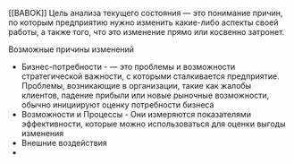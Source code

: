 [[BABOK]]
Цель анализа текущего состояния — это понимание причин, по которым предприятию нужно изменить какие-либо аспекты своей работы, а также того, что это изменение прямо или косвенно затронет.

Возможные причины изменений
- Бизнес-потребности - — это проблемы и возможности стратегической важности, с которыми сталкивается предприятие. Проблемы, возникающие в организации, такие как жалобы клиентов, падение прибыли или новые рыночные возможности, обычно инициируют оценку потребности бизнеса
- Возможности и Процессы - Они измеряются показателями эффективности, которые можно использоваться для оценки выгоды изменения
- Внешние воздействия
- 